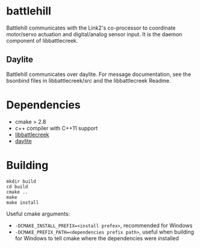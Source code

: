 battlehill
==========

Battlehill communicates with the Link2's co-processor to coordinate motor/servo actuation and digital/analog sensor input.
It is the daemon component of libbattlecreek.

Daylite
-------

Battlehill communicates over daylite. For message documentation, see the bsonbind files in libbattlecreek/src
and the libbattlecreek Readme.

Dependencies
============
* cmake > 2.8
* c++ compiler with C++11 support
* [libbattlecreek](https://github.com/kipr/libbattlecreek)
* [daylite](https://github.com/kipr/daylite)

Building
========
```
mkdir build
cd build
cmake ..
make
make install
```

Useful cmake arguments:
* `-DCMAKE_INSTALL_PREFIX=<install prefex>`, recommended for Windows
* `-DCMAKE_PREFIX_PATH=<dependencies prefix path>`, useful when building for Windows to tell cmake where the dependencies were installed
